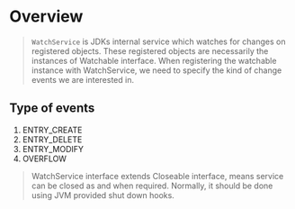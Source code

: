 # Overview
> `WatchService` is JDKs internal service which watches for changes on registered objects. These registered objects are necessarily the instances of Watchable interface. When registering the watchable instance with WatchService, we need to specify the kind of change events we are interested in.

## Type of events
1. ENTRY_CREATE
2. ENTRY_DELETE
3. ENTRY_MODIFY
4. OVERFLOW

> WatchService interface extends Closeable interface, means service can be closed as and when required. Normally, it should be done using JVM provided shut down hooks.